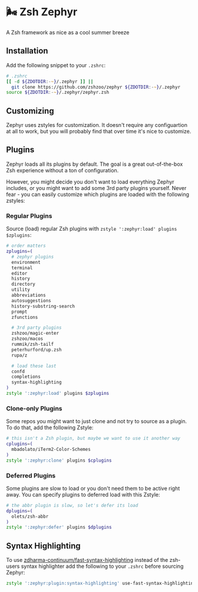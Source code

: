 # :wind_face: Zsh Zephyr

A Zsh framework as nice as a cool summer breeze

## Installation

Add the following snippet to your `.zshrc`:

```zsh
# .zshrc
[[ -d ${ZDOTDIR:-~}/.zephyr ]] ||
  git clone https://github.com/zshzoo/zephyr ${ZDOTDIR:-~}/.zephyr
source ${ZDOTDIR:-~}/.zephyr/zephyr.zsh
```

## Customizing

Zephyr uses zstyles for customization. It doesn't require any configuartion at all to
work, but you will probably find that over time it's nice to customize.

## Plugins

Zephyr loads all its plugins by default. The goal is a great out-of-the-box Zsh
experience without a ton of configuration.

However, you might decide you don't want to load everything Zephyr includes, or you
might want to add some 3rd party plugins yourself. Never fear - you can easily customize
which plugins are loaded with the following zstyles:

### Regular Plugins

Source (load) regular Zsh plugins with `zstyle ':zephyr:load' plugins $zplugins`:

```zsh
# order matters
zplugins=(
  # zephyr plugins
  environment
  terminal
  editor
  history
  directory
  utility
  abbreviations
  autosuggestions
  history-substring-search
  prompt
  zfunctions

  # 3rd party plugins
  zshzoo/magic-enter
  zshzoo/macos
  rummik/zsh-tailf
  peterhurford/up.zsh
  rupa/z

  # load these last
  confd
  completions
  syntax-highlighting
)
zstyle ':zephyr:load' plugins $zplugins
```

### Clone-only Plugins

Some repos you might want to just clone and not try to source as a plugin. To do that,
add the following Zstyle:

```zsh
# this isn't a Zsh plugin, but maybe we want to use it another way
cplugins=(
  mbadolato/iTerm2-Color-Schemes
)
zstyle ':zephyr:clone' plugins $cplugins
```

### Deferred Plugins

Some plugins are slow to load or you don't need them to be active right away. You can
specify plugins to deferred load with this Zstyle:

```zsh
# the abbr plugin is slow, so let's defer its load
dplugins=(
  olets/zsh-abbr
)
zstyle ':zephyr:defer' plugins $dplugins
```

## Syntax Highlighting

To use [zdharma-continuum/fast-syntax-highlighting][fast-syntax-highlighting] instead
of the zsh-users syntax highlighter add the following to your `.zshrc` before sourcing
Zephyr:

```zsh
zstyle ':zephyr:plugin:syntax-highlighting' use-fast-syntax-highlighting 'yes'
```

[fast-syntax-highlighting]: https://github.com/zdharma-continuum/fast-syntax-highlighting
